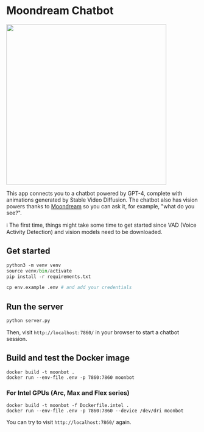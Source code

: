 # Moondream Chatbot

<img src="image.png" width="420px">


This app connects you to a chatbot powered by GPT-4, complete with animations generated by Stable Video Diffusion. The chatbot also has vision powers thanks to [Moondream](https://moondream.ai) so you can ask it, for example, "what do you see?".

ℹ️ The first time, things might take some time to get started since VAD (Voice Activity Detection) and vision models need to be downloaded.

## Get started

```python
python3 -m venv venv
source venv/bin/activate
pip install -r requirements.txt

cp env.example .env # and add your credentials

```

## Run the server

```bash
python server.py
```

Then, visit `http://localhost:7860/` in your browser to start a chatbot
session.

## Build and test the Docker image

```
docker build -t moonbot .
docker run --env-file .env -p 7860:7860 moonbot
```

### For Intel GPUs (Arc, Max and Flex series)

```
docker build -t moonbot -f Dockerfile.intel .
docker run --env-file .env -p 7860:7860 --device /dev/dri moonbot
```

You can try to visit `http://localhost:7860/` again.
